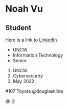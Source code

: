 # Noah Vu 
## Student
Here is a link to [LinkedIn](https://www.linkedin.com/in/noah-vu-244050150/)
* UNCW
* Information Technology
* Senior
1. UNCW
2. Cybersecurity
3. May 2022

#107
Toyota
@douglaskline

:smile: :v: